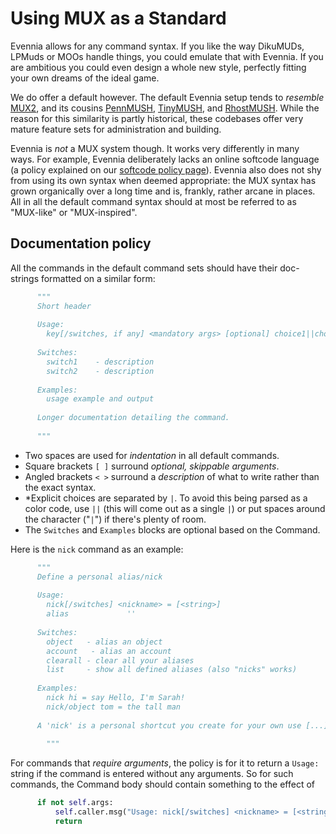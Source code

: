 # Using MUX as a Standard


Evennia allows for any command syntax. If you like the way DikuMUDs, LPMuds or MOOs handle things,
you could emulate that with Evennia. If you are ambitious you could even design a whole new style,
perfectly fitting your own dreams of the ideal game.

We do offer a default however. The default Evennia setup tends to *resemble*
[MUX2](http://www.tinymux.org/), and its cousins [PennMUSH](http://www.pennmush.org),
[TinyMUSH](http://tinymush.sourceforge.net/), and [RhostMUSH](http://www.rhostmush.org/). While the
reason for this similarity is partly historical, these codebases offer very mature feature sets for
administration and building.

Evennia is *not* a MUX system though. It works very differently in many ways. For example, Evennia
deliberately lacks an online softcode language (a policy explained on our [softcode policy
page](./Soft-Code.md)). Evennia also does not shy from using its own syntax when deemed appropriate: the
MUX syntax has grown organically over a long time and is, frankly, rather arcane in places.  All in
all the default command syntax should at most be referred to as "MUX-like" or "MUX-inspired".

## Documentation policy

All the commands in the default command sets should have their doc-strings formatted on a similar
form:

```python
      """
      Short header
    
      Usage:
        key[/switches, if any] <mandatory args> [optional] choice1||choice2||choice3
    
      Switches:
        switch1    - description
        switch2    - description
    
      Examples:
        usage example and output
    
      Longer documentation detailing the command.
    
      """
```

- Two spaces are used for *indentation* in all default commands.
- Square brackets `[ ]` surround *optional, skippable arguments*.
- Angled brackets `< >` surround a _description_ of what to write rather than the exact syntax.
- *Explicit choices are separated by `|`. To avoid this being parsed as a color code, use `||` (this
will come out as a single `|`) or put spaces around the character ("` | `") if there's plenty of
room.
- The `Switches` and `Examples` blocks are optional based on the Command.

Here is the `nick` command as an example:

```python
      """
      Define a personal alias/nick
    
      Usage:
        nick[/switches] <nickname> = [<string>]
        alias             ''
    
      Switches:
        object   - alias an object
        account   - alias an account
        clearall - clear all your aliases
        list     - show all defined aliases (also "nicks" works)
    
      Examples:
        nick hi = say Hello, I'm Sarah!
        nick/object tom = the tall man
    
      A 'nick' is a personal shortcut you create for your own use [...]
    
        """
```

For commands that *require arguments*, the policy is for it to return a `Usage:` string if the
command is entered without any arguments. So for such commands, the Command body should contain
something to the effect of

```python
      if not self.args:
          self.caller.msg("Usage: nick[/switches] <nickname> = [<string>]")
          return
```
